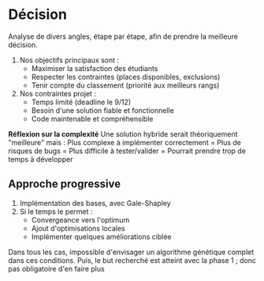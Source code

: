 # Décision 

Analyse de divers angles, étape par étape, afin de prendre la meilleure décision.
1. Nos objectifs principaux sont :
    * Maximiser la satisfaction des étudiants
    * Respecter les contraintes (places disponibles, exclusions)
    * Tenir compte du classement (priorité aux meilleurs rangs)
2. Nos contraintes projet :
    * Temps limité (deadline le 9/12)
    * Besoin d'une solution fiable et fonctionnelle
    * Code maintenable et compréhensible

__Réflexion sur la complexité__
Une solution hybride serait théoriquement "meilleure" mais :
Plus complexe à implémenter correctement 
= Plus de risques de bugs
= Plus difficile à tester/valider
= Pourrait prendre trop de temps à développer

## Approche progressive
1. Implémentation des bases, avec Gale-Shapley
2. Si le temps le permet :
    * Convergeance vers l'optimum
    * Ajout d'optimisations locales
    * Implémenter quelques améliorations ciblée

Dans tous les cas, impossible d'envisager un algorithme génétique complet dans ces conditions. Puis, le but recherché est atteint avec la phase 1 ; 
donc pas obligatoire d'en faire plus